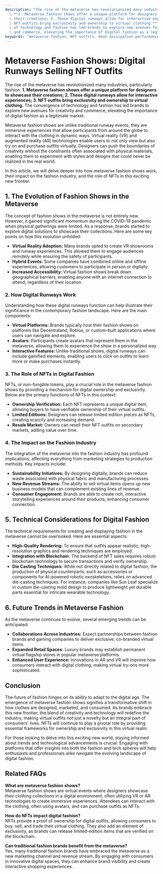 ```yaml
---
description: "The rise of the metaverse has revolutionized many industries, particularly fashion.\
  \ **1. Metaverse fashion shows offer a unique platform for designers to showcase\
  \ their creations; 2. These digital runways allow for interactive experiences; 3.\
  \ NFT outfits bring exclusivity and ownership to virtual clothing.** The convergence\
  \ of technology and fashion has led brands to explore new avenues for creativity\
  \ and commerce, elevating the importance of digital fashion as a legitimate market."
keywords: "metaverse fashion, NFT outfits, Heat dissipation performance, Die casting process"
---
```

# Metaverse Fashion Shows: Digital Runways Selling NFT Outfits

The rise of the metaverse has revolutionized many industries, particularly fashion. **1. Metaverse fashion shows offer a unique platform for designers to showcase their creations; 2. These digital runways allow for interactive experiences; 3. NFT outfits bring exclusivity and ownership to virtual clothing.** The convergence of technology and fashion has led brands to explore new avenues for creativity and commerce, elevating the importance of digital fashion as a legitimate market.

Metaverse fashion shows are unlike traditional runway events; they are immersive experiences that allow participants from around the globe to interact with the clothing in dynamic ways. Virtual reality (VR) and augmented reality (AR) technologies enable users to not only view but also try on and purchase outfits virtually. Designers can push the boundaries of creativity without the constraints often associated with physical materials, enabling them to experiment with styles and designs that could never be realized in the real world.

In this article, we will delve deeper into how metaverse fashion shows work, their impact on the fashion industry, and the role of NFTs in this exciting new frontier.

## **1. The Evolution of Fashion Shows in the Metaverse**

The concept of fashion shows in the metaverse is not entirely new. However, it gained significant momentum during the COVID-19 pandemic when physical gatherings were limited. As a response, brands started to explore digital solutions to showcase their collections. Here are some key points on how this evolution unfolded:

- **Virtual Reality Adoption:** Many brands opted to create VR showrooms and runway experiences. This allowed them to engage audiences remotely while ensuring the safety of participants.
- **Hybrid Events:** Some companies have combined online and offline experiences, allowing customers to participate in person or digitally.
- **Increased Accessibility:** Virtual fashion shows break down geographical barriers, enabling anyone with an internet connection to attend, regardless of their location.

### **2. How Digital Runways Work**

Understanding how these digital runways function can help illustrate their significance in the contemporary fashion landscape. Here are the main components:

- **Virtual Platforms:** Brands typically host their fashion shows on platforms like Decentraland, Roblox, or custom-built applications where users can navigate and explore.
- **Avatars:** Participants create avatars that represent them in the metaverse, allowing them to experience the show in a personalized way.
- **Interactive Features:** Unlike traditional shows, digital runways can include gamified elements, enabling users to click on outfits to learn more or make purchases instantly.

### **3. The Role of NFTs in Digital Fashion**

NFTs, or non-fungible tokens, play a crucial role in the metaverse fashion shows by providing a mechanism for digital ownership and exclusivity. Below are the primary functions of NFTs in this context:

- **Ownership Verification:** Each NFT represents a unique digital item, allowing buyers to have verifiable ownership of their virtual outfits.
- **Limited Editions:** Designers can release limited-edition pieces as NFTs, creating scarcity and increasing demand.
- **Resale Market:** Owners can resell their NFT outfits on secondary markets, adding value over time.

### **4. The Impact on the Fashion Industry**

The integration of the metaverse into the fashion industry has profound implications, affecting everything from marketing strategies to production methods. Key impacts include:

- **Sustainability Initiatives:** By designing digitally, brands can reduce waste associated with physical fabric and manufacturing processes.
- **New Revenue Streams:** The ability to sell virtual items opens up new business models that can complement existing lines of revenue.
- **Consumer Engagement:** Brands are able to create rich, interactive storytelling experiences around their products, enhancing consumer connection.

## **5. Technical Considerations for Digital Fashion**

The technical requirements for creating and displaying fashion in the metaverse cannot be overlooked. Here are essential aspects:

- **High-Quality Rendering:** To ensure that outfits appear realistic, high-resolution graphics and rendering techniques are employed.
- **Integration with Blockchain:** The backend of NFT sales requires robust blockchain technology to secure transactions and verify ownership.
- **Die Casting Techniques:** While not directly related to digital fashion, the production of physical counterparts, such as accessories or components for AI-powered robotic exoskeletons, relies on advanced die-casting techniques. For instance, companies like Sun Leaf specialize in custom die-casting mold design to produce lightweight yet durable parts essential for intricate wearable technology.

## **6. Future Trends in Metaverse Fashion**

As the metaverse continues to evolve, several emerging trends can be anticipated:

- **Collaborations Across Industries:** Expect partnerships between fashion brands and gaming companies to deliver exclusive, co-branded virtual items.
- **Expanded Retail Spaces:** Luxury brands may establish permanent virtual flagship stores in popular metaverse platforms.
- **Enhanced User Experience:** Innovations in AR and VR will improve how consumers interact with digital clothing, making virtual try-ons more sophisticated.

## **Conclusion**

The future of fashion hinges on its ability to adapt to the digital age. The emergence of metaverse fashion shows signifies a transformative shift in how clothes are designed, marketed, and consumed. As brands embrace this new frontier, the blend of creativity and technology will redefine the industry, making virtual outfits not just a novelty but an integral part of consumers' lives. NFTs will continue to play a pivotal role by providing essential frameworks for ownership and exclusivity in this virtual realm.

For those looking to delve into this exciting new world, staying informed about trends and technological advancements is crucial. Engaging with platforms that offer insights into both the fashion and tech spheres will help enthusiasts and professionals alike navigate the evolving landscape of digital fashion.

## Related FAQs

**What are metaverse fashion shows?**  
Metaverse fashion shows are virtual events where designers showcase their clothing collections in a digital environment, often utilizing VR or AR technologies to create immersive experiences. Attendees can interact with the clothing, often using avatars, and can purchase outfits as NFTs.

**How do NFTs impact digital fashion?**  
NFTs provide a proof of ownership for digital outfits, allowing consumers to buy, sell, and trade their virtual clothing. They also add an element of exclusivity, as brands can release limited-edition items that are verified on the blockchain.

**Can traditional fashion brands benefit from the metaverse?**  
Yes, many traditional fashion brands have embraced the metaverse as a new marketing channel and revenue stream. By engaging with consumers in innovative digital spaces, they can enhance brand visibility and create interactive shopping experiences.
